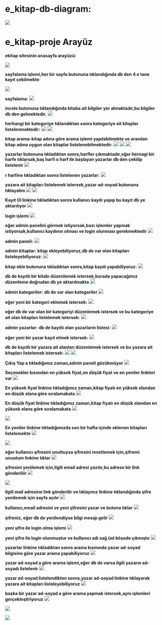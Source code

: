 # e_kitap-db-diagram:

![](https://github.com/rmzngbc/e_kitap-proje/blob/master/ekitap_resim/db_diagram.PNG)

# e_kitap-proje Arayüz


**ekitap sitesinin anasayfa arayüzü:**

![](https://github.com/rmzngbc/e_kitap-proje/blob/master/ekitap_resim/1.png)


**sayfalama işlemi,her bir sayfa butonuna tıklandığında db den 4 e tane kayıt çekilmekte**:


![](https://github.com/rmzngbc/e_kitap-proje/blob/master/ekitap_resim/2.png)


**sayfalama:**
![](https://github.com/rmzngbc/e_kitap-proje/blob/master/ekitap_resim/3.png)


**incele butonuna tıklandığında kitaba ait bilgiler yer almaktadır,bu bilgiler db den gelmektedir.** 
![](https://github.com/rmzngbc/e_kitap-proje/blob/master/ekitap_resim/4.png)


**herhangi bir kategoriye tıklandıktan sonra kategoriye ait kitaplar listelenmektedir:**
![](https://github.com/rmzngbc/e_kitap-proje/blob/master/ekitap_resim/5.png)
![](https://github.com/rmzngbc/e_kitap-proje/blob/master/ekitap_resim/6.png)


**kitap arama-kitap adına göre arama işlemi yapılabilmekte ve aranılan kitap adına uygun olan kitaplar listelenebilmektedir:**
![](https://github.com/rmzngbc/e_kitap-proje/blob/master/ekitap_resim/7.png)
![](https://github.com/rmzngbc/e_kitap-proje/blob/master/ekitap_resim/8.png)
![](https://github.com/rmzngbc/e_kitap-proje/blob/master/ekitap_resim/9.png)


**yazarlar butonuna tıkladıktan sonra,harfler çıkmaktadır,eğer hernagi bir harfe tıklarsak,baş harfi o harf ile başlayan yazarlar db den çekilip listelenir**
![](https://github.com/rmzngbc/e_kitap-proje/blob/master/ekitap_resim/10.png)


**r harfine tıkladıktan sonra listelenen yazarlar:** 
![](https://github.com/rmzngbc/e_kitap-proje/blob/master/ekitap_resim/11.png)

**yazara ait kitapları listelemek istersek,yazar ad-soyad butonuna tıklayalım**
![](https://github.com/rmzngbc/e_kitap-proje/blob/master/ekitap_resim/12.png)
![](https://github.com/rmzngbc/e_kitap-proje/blob/master/ekitap_resim/13.png)


**Kayıt Ol linkine tıkladıktan sonra kullanıcı kaydı yapıp bu kayıt db ye aktarılıyor**
![](https://github.com/rmzngbc/e_kitap-proje/blob/master/ekitap_resim/14.png)


**login işlemi**
![](https://github.com/rmzngbc/e_kitap-proje/blob/master/ekitap_resim/15.png)

**eğer admin panelini görmek istiyorsak,bazı işlemler yapmak istiyorsak,kullanıcı kaydının olması ve login olunması gerekmektedir**
![](https://github.com/rmzngbc/e_kitap-proje/blob/master/ekitap_resim/16.png)


**admin paneli:**
![](https://github.com/rmzngbc/e_kitap-proje/blob/master/ekitap_resim/17.png)

**admin kitaplar:**
**kitap ekleyebiliyoruz,db de var olan kitapları listeleyebiliyoruz:**
![](https://github.com/rmzngbc/e_kitap-proje/blob/master/ekitap_resim/18.png)


**kitap ekle butonuna tıkladıktan sonra,kitap kaydı yapabiliyoruz:**
![](https://github.com/rmzngbc/e_kitap-proje/blob/master/ekitap_resim/19.png)

**db de kayıtlı bir kitabı düzenlemek istersek,burada yapacağımız düzenleme doğrudan db ye aktarılmakta**
![](https://github.com/rmzngbc/e_kitap-proje/blob/master/ekitap_resim/20.png)

**admin kategoriler:**
**db de var olan kategoriler**
![](https://github.com/rmzngbc/e_kitap-proje/blob/master/ekitap_resim/21.png)

**eğer yeni bir kategori eklemek istersek:**
![](https://github.com/rmzngbc/e_kitap-proje/blob/master/ekitap_resim/22.png)

**eğer db de var olan bir kategoriyi düzenlemek istersek ve bu kategoriye ait olan kitapları listelemek istersek:**
![](https://github.com/rmzngbc/e_kitap-proje/blob/master/ekitap_resim/23.png)

**admin yazarlar:**
**db de kayıtlı olan yazarların listesi:**
![](https://github.com/rmzngbc/e_kitap-proje/blob/master/ekitap_resim/24.png)

**eğer yeni bir yazar kayıt etmek istersek:**
![](https://github.com/rmzngbc/e_kitap-proje/blob/master/ekitap_resim/25.png)


**db de kayıtlı bir yazara ait alanları düzenlemek istersek ve bu yazara ait kitapları listelemek istersek:**
![](https://github.com/rmzngbc/e_kitap-proje/blob/master/ekitap_resim/26.png)
![](https://github.com/rmzngbc/e_kitap-proje/blob/master/ekitap_resim/27.png)



**Çıkış Yap a tıkladığımız zaman,admin paneli gözükmüyor** 
![](https://github.com/rmzngbc/e_kitap-proje/blob/master/ekitap_resim/28.png)


**Seçenekler kısmıdan en yüksek fiyat,en düşük fiyat ve en yeniler linkleri var**
![](https://github.com/rmzngbc/e_kitap-proje/blob/master/ekitap_resim/30.png)



**En yüksek fiyat linkine tıkladığımız zaman,kitap fiyatı en yüksek olandan en düşük olana göre sıralamakata**
![](https://github.com/rmzngbc/e_kitap-proje/blob/master/ekitap_resim/31.png)



**En düşük fiyat linkine tıkladığımız zaman,kitap fiyatı en düşük olandan en yüksek olana göre sıralamakata**
![](https://github.com/rmzngbc/e_kitap-proje/blob/master/ekitap_resim/32.png)


![](https://github.com/rmzngbc/e_kitap-proje/blob/master/ekitap_resim/33.png)




**En yeniler linkine tıkladığımızda son bir hafta içinde eklenen kitapları listelemekte**
![](https://github.com/rmzngbc/e_kitap-proje/blob/master/ekitap_resim/34.png)


![](https://github.com/rmzngbc/e_kitap-proje/blob/master/ekitap_resim/35.png)




**eğer kullanıcı şifresini unuttuysa şifresini resetlemek için,şifremi unuutum linkine tıklar**
![](https://github.com/rmzngbc/e_kitap-proje/blob/master/ekitap_resim/36.png)




**şifresini yenilemek için,ilgili email adresi yazılır,bu adrese bir link gönderiliir**
![](https://github.com/rmzngbc/e_kitap-proje/blob/master/ekitap_resim/37.png)





![](https://github.com/rmzngbc/e_kitap-proje/blob/master/ekitap_resim/38.png)




**ilgili mail adresine link gönderilir ve tıklayınız linkine tıklandığında şifre yenilemek için sayfa açılır**
![](https://github.com/rmzngbc/e_kitap-proje/blob/master/ekitap_resim/39.PNG)




**kullanıcı,email adresini ve yeni şifresini yazar ve butona tıklar**
![](https://github.com/rmzngbc/e_kitap-proje/blob/master/ekitap_resim/40.png)



**şifreniz, eğer db de yenilendiyse bilgi mesajı gelir**
![](https://github.com/rmzngbc/e_kitap-proje/blob/master/ekitap_resim/41.png)




**yeni şifre ile login olma işlemi**
![](https://github.com/rmzngbc/e_kitap-proje/blob/master/ekitap_resim/42.png)




**yeni şifre ile login olunmuştur ve kullanıcı adı sağ üst köşede çıkmıştır**
![](https://github.com/rmzngbc/e_kitap-proje/blob/master/ekitap_resim/43.png)





**yazarlar linkine tıkladıktan sonra arama kısmında yazar ad-soyad bilgisine göre yazar arama yapabiliyoruz**
![](https://github.com/rmzngbc/e_kitap-proje/blob/master/ekitap_resim/44.png)





**yazar ad-soyad a göre arama işlemi,eğer db de varsa ilgili yazarın ad-soyadı listelenir**
![](https://github.com/rmzngbc/e_kitap-proje/blob/master/ekitap_resim/45.png)




**yazar ad-soyad listelendikten sonra,yazar ad-soyad linkine tıklayarak yazara ait kitapları listeleyebiliyoruz**
![](https://github.com/rmzngbc/e_kitap-proje/blob/master/ekitap_resim/46.png)





**başka bir yazar ad-soyad a göre arama yapmak istersek,aynı işlemleri gerçekleştiriyoruz**
![](https://github.com/rmzngbc/e_kitap-proje/blob/master/ekitap_resim/47.png)





![](https://github.com/rmzngbc/e_kitap-proje/blob/master/ekitap_resim/48.png)






![](https://github.com/rmzngbc/e_kitap-proje/blob/master/ekitap_resim/49.png)


